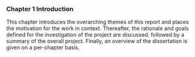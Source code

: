 ### Chapter 1 Introduction

This chapter introduces the overarching themes of this report and places the motivation for the work in context. Thereafter, the rationale and goals defined for the investigation of the project are discussed. followed by a summary of the overall project. Finally, an overview of the dissertation is given on a per-chapter basis.

<!-- Your words begin here at the high level, then dive into detail in sections and subsections... -->